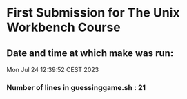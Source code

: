 # First Submission for The Unix Workbench Course
## Date and time at which make was run: 
Mon Jul 24 12:39:52 CEST 2023
### Number of lines in guessinggame.sh : 21
